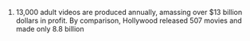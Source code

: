1. 13,000 adult videos are produced annually, amassing over $13 billion dollars in profit. By comparison, Hollywood released 507 movies and made only 8.8 billion
